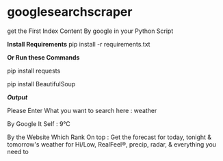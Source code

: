 # googlesearchscraper
get the First Index Content By google in your Python Script

**Install Requirements**
pip install -r requirements.txt

**Or Run these Commands**

pip install requests

pip install BeautifulSoup



***Output*** 

Please Enter What you want to search here : weather

By Google It Self :  9°C


By the Website Which Rank On top :  Get the forecast for today, tonight & tomorrow's weather for  Hi/Low, RealFeel®, precip, radar, & everything you need to
